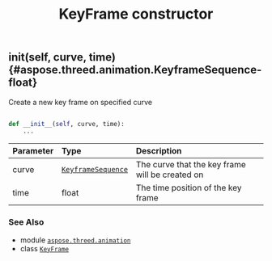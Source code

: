 ﻿---
title: KeyFrame constructor
second_title: Aspose.3D for Python via .NET API References
description: 
type: docs
weight: 10
url: /python-net/aspose.threed.animation/keyframe/__init__/
is_root: false
---

## __init__(self, curve, time) {#aspose.threed.animation.KeyframeSequence-float}

Create a new key frame on specified curve



```python

def __init__(self, curve, time):
    ...
```


| Parameter | Type | Description |
| :- | :- | :- |
| curve | [`KeyframeSequence`](/3d/python-net/aspose.threed.animation/keyframesequence) | The curve that the key frame will be created on |
| time | float | The time position of the key frame |



### See Also
* module [`aspose.threed.animation`](../../)
* class [`KeyFrame`](/3d/python-net/aspose.threed.animation/keyframe)
